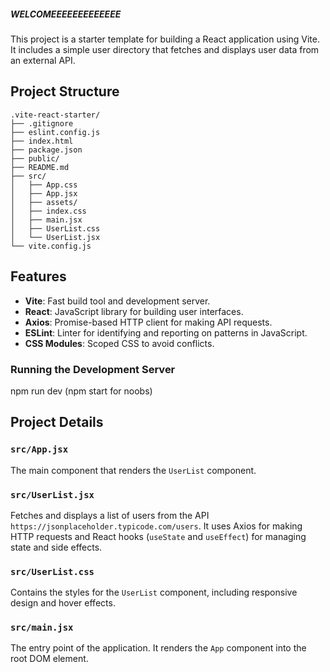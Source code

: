 ##### WELCOMEEEEEEEEEEEEE ##########
This project is a starter template for building a React application using Vite. It includes a simple user directory that fetches and displays user data from an external API.

## Project Structure

```
.vite-react-starter/
├── .gitignore
├── eslint.config.js
├── index.html
├── package.json
├── public/
├── README.md
├── src/
│   ├── App.css
│   ├── App.jsx
│   ├── assets/
│   ├── index.css
│   ├── main.jsx
│   ├── UserList.css
│   └── UserList.jsx
└── vite.config.js
```

## Features

- **Vite**: Fast build tool and development server.
- **React**: JavaScript library for building user interfaces.
- **Axios**: Promise-based HTTP client for making API requests.
- **ESLint**: Linter for identifying and reporting on patterns in JavaScript.
- **CSS Modules**: Scoped CSS to avoid conflicts.


### Running the Development Server

npm run dev (npm start for noobs)

## Project Details

### `src/App.jsx`

The main component that renders the `UserList` component.

### `src/UserList.jsx`

Fetches and displays a list of users from the API `https://jsonplaceholder.typicode.com/users`. It uses Axios for making HTTP requests and React hooks (`useState` and `useEffect`) for managing state and side effects.

### `src/UserList.css`

Contains the styles for the `UserList` component, including responsive design and hover effects.

### `src/main.jsx`

The entry point of the application. It renders the `App` component into the root DOM element.


